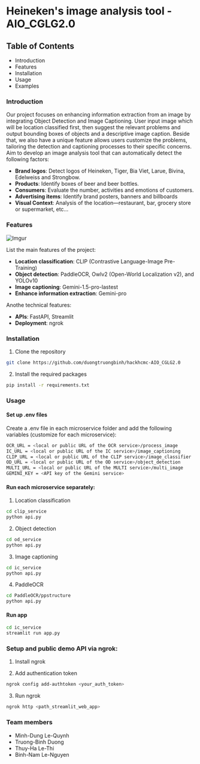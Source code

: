 # Heineken's image analysis tool - AIO_CGLG2.0 <Br>

## Table of Contents <Br>
- Introduction
- Features
- Installation
- Usage
- Examples

### Introduction <Br>
Our project focuses on enhancing information extraction from an image by integrating Object Detection and Image Captioning. User input image which will be location classified first, then suggest the relevant problems and output bounding boxes of objects and a descriptive image caption. Beside that, we also have a unique feature allows users customize the problems, tailoring the detection and captioning processes to their specific concerns. <Br>
Aim to develop an image analysis tool that can automatically detect the following factors:
- **Brand logos**: Detect logos of Heineken, Tiger, Bia Viet, Larue, Bivina, Edelweiss and Strongbow.
- **Products**: Identify boxes of beer and beer bottles.
- **Consumers**: Evaluate the number, activities and emotions of customers.
- **Advertising items**: Identify brand posters, banners and billboards
- **Visual Context**: Analysis of the location—restaurant, bar, grocery store or supermarket, etc...

### Features
![Imgur](https://i.imgur.com/rTHa3jj.png)

List the main features of the project:
- **Location classification**: CLIP (Contrastive Language-Image Pre-Training)
- **Object detection**: PaddleOCR, Owlv2 (Open-World Localization v2), and YOLOv10 
- **Image captioning**: Gemini-1.5-pro-lastest
- **Enhance information extraction**: Gemini-pro

Anothe technical features:
- **APIs**: FastAPI, Streamlit
- **Deployment**: ngrok

### Installation
1. Clone the repository
```bash
git clone https://github.com/duongtruongbinh/hackhcmc-AIO_CGLG2.0
```
2. Install the required packages
```bash
pip install -r requirements.txt
```
### Usage

#### Set up .env files
Create a .env file in each microservice folder and add the following variables (customize for each microservice):
```bash
OCR_URL = <local or public URL of the OCR service>/process_image
IC_URL = <local or public URL of the IC service>/image_captioning
CLIP_URL = <local or public URL of the CLIP service>/image_classifier
OD_URL = <local or public URL of the OD service>/object_detection
MULTI_URL = <local or public URL of the MULTI service>/multi_image
GEMINI_KEY = <API key of the Gemini service>
```
#### Run each microservice separately:

1. Location classification
```bash
cd clip_service
python api.py
```
2. Object detection
```bash
cd od_service
python api.py
```
3. Image captioning
```bash
cd ic_service
python api.py
```
4. PaddleOCR
```bash
cd PaddleOCR/ppstructure
python api.py
```
#### Run app
```bash
cd ic_service
streamlit run app.py
```

### Setup and public demo API via ngrok:
1. Install ngrok

2. Add authentication token
```bash
ngrok config add-authtoken <your_auth_token>
```
3. Run ngrok
```bash
ngrok http <path_streamlit_web_app>
```
### Team members

- Minh-Dung Le-Quynh
- Truong-Binh Duong
- Thuy-Ha Le-Thi
- Binh-Nam Le-Nguyen

